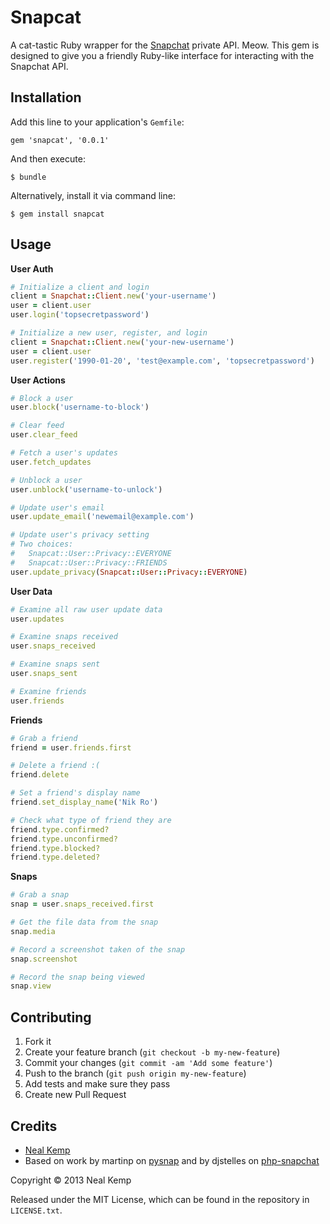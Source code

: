 Snapcat
=======

A cat-tastic Ruby wrapper for the [Snapchat](http://snapchat.com) private API.
Meow. This gem is designed to give you a friendly Ruby-like interface for
interacting with the Snapchat API.


Installation
------------

Add this line to your application's `Gemfile`:

    gem 'snapcat', '0.0.1'

And then execute:

    $ bundle

Alternatively, install it via command line:

    $ gem install snapcat


Usage
-----

**User Auth**

```ruby
# Initialize a client and login
client = Snapchat::Client.new('your-username')
user = client.user
user.login('topsecretpassword')

# Initialize a new user, register, and login
client = Snapchat::Client.new('your-new-username')
user = client.user
user.register('1990-01-20', 'test@example.com', 'topsecretpassword')
```


**User Actions**

```ruby
# Block a user
user.block('username-to-block')

# Clear feed
user.clear_feed

# Fetch a user's updates
user.fetch_updates

# Unblock a user
user.unblock('username-to-unlock')

# Update user's email
user.update_email('newemail@example.com')

# Update user's privacy setting
# Two choices:
#   Snapcat::User::Privacy::EVERYONE
#   Snapcat::User::Privacy::FRIENDS
user.update_privacy(Snapcat::User::Privacy::EVERYONE)
```

**User Data**

```ruby
# Examine all raw user update data
user.updates

# Examine snaps received
user.snaps_received

# Examine snaps sent
user.snaps_sent

# Examine friends
user.friends
```

**Friends**

```ruby
# Grab a friend
friend = user.friends.first

# Delete a friend :(
friend.delete

# Set a friend's display name
friend.set_display_name('Nik Ro')

# Check what type of friend they are
friend.type.confirmed?
friend.type.unconfirmed?
friend.type.blocked?
friend.type.deleted?
```


**Snaps**

```ruby
# Grab a snap
snap = user.snaps_received.first

# Get the file data from the snap
snap.media

# Record a screenshot taken of the snap
snap.screenshot

# Record the snap being viewed
snap.view
```


Contributing
------------

1. Fork it
2. Create your feature branch (`git checkout -b my-new-feature`)
3. Commit your changes (`git commit -am 'Add some feature'`)
4. Push to the branch (`git push origin my-new-feature`)
5. Add tests and make sure they pass
6. Create new Pull Request


Credits
-------

* [Neal Kemp](http://nealke.mp)
* Based on work by martinp on [pysnap](https://github.com/martinp/pysnap) and by
  djstelles on [php-snapchat](https://github.com/dstelljes/php-snapchat)

Copyright &copy; 2013 Neal Kemp

Released under the MIT License, which can be found in the repository in `LICENSE.txt`.
